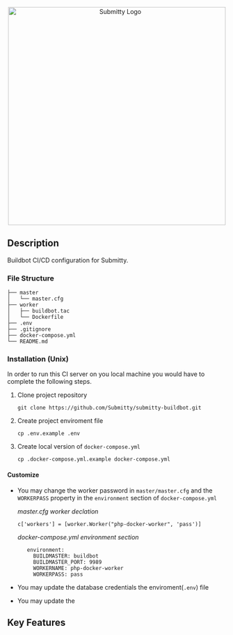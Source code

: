 <p align="center">
  <img src="https://submitty.org/images/submitty_logo.png" alt="Submitty Logo" width="500px"/>
</p>


## Description
Buildbot CI/CD configuration for Submitty.

### File Structure
```
├── master
│   └── master.cfg
├── worker
│   ├── buildbot.tac
│   └── Dockerfile
├── .env
├── .gitignore
├── docker-compose.yml
└── README.md
```

### Installation (Unix)

In order to run this CI server on you local machine you would have to complete the following steps.

1. Clone project repository

   `git clone https://github.com/Submitty/submitty-buildbot.git`
2. Create project enviroment file
   
   `cp .env.example .env`
3. Create local version of `docker-compose.yml`
   
   `cp .docker-compose.yml.example docker-compose.yml`

#### Customize

- You may change the worker password in `master/master.cfg` and the `WORKERPASS` property in the `environment` section of `docker-compose.yml`
  
  *master.cfg worker declation*
   ```
   c['workers'] = [worker.Worker("php-docker-worker", 'pass')]
   ```

  *docker-compose.yml environment section*
   ```
      environment:
        BUILDMASTER: buildbot
        BUILDMASTER_PORT: 9989
        WORKERNAME: php-docker-worker
        WORKERPASS: pass
   ```
- You may update the database credentials the enviroment(`.env`) file 
- You may update the 


## Key Features